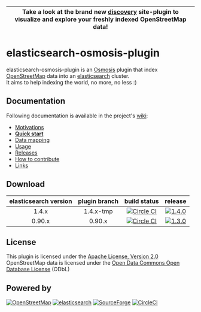 | Take a look at the brand new <a href="https://github.com/ncolomer/discovery">discovery</a> site-plugin to visualize and explore your freshly indexed OpenStreetMap data! |
| :-: |

# elasticsearch-osmosis-plugin

elasticsearch-osmosis-plugin is an [Osmosis](http://wiki.openstreetmap.org/wiki/Osmosis) plugin that index
[OpenStreetMap](http://www.openstreetmap.org) data into an [elasticsearch](http://www.elasticsearch.org) cluster.  
It aims to help indexing the world, no more, no less :)

## Documentation

Following documentation is available in the project's [wiki](https://github.com/ncolomer/elasticsearch-osmosis-plugin/wiki):

* [Motivations](https://github.com/ncolomer/elasticsearch-osmosis-plugin/wiki/Motivations)
* **[Quick start](https://github.com/ncolomer/elasticsearch-osmosis-plugin/wiki/Quick-start)**
* [Data mapping](https://github.com/ncolomer/elasticsearch-osmosis-plugin/wiki/Data-mapping)
* [Usage](https://github.com/ncolomer/elasticsearch-osmosis-plugin/wiki/Usage)
* [Releases](https://github.com/ncolomer/elasticsearch-osmosis-plugin/wiki/Releases)
* [How to contribute](https://github.com/ncolomer/elasticsearch-osmosis-plugin/wiki/How-to-contribute)
* [Links](https://github.com/ncolomer/elasticsearch-osmosis-plugin/wiki/Links)

## Download

| elasticsearch version | plugin branch | build status | release |
|:-:|:-:|:-:|:-:|
| 1.4.x | 1.4.x-tmp | [![Circle CI](https://circleci.com/gh/ncolomer/elasticsearch-osmosis-plugin/tree/1.4.x-tmp.svg?style=shield)](https://circleci.com/gh/ncolomer/elasticsearch-osmosis-plugin/tree/1.4.x-tmp) | [![1.4.0](http://img.shields.io/badge/download-1.4.0-blue.svg)](http://sourceforge.net/projects/es-osmosis/files/releases/elasticsearch-osmosis-plugin-1.4.0.jar) |
| 0.90.x | 0.90.x | [![Circle CI](https://circleci.com/gh/ncolomer/elasticsearch-osmosis-plugin/tree/0.90.x.svg?style=shield)](https://circleci.com/gh/ncolomer/elasticsearch-osmosis-plugin/tree/0.90.x) | [![1.3.0](http://img.shields.io/badge/download-1.3.0-blue.svg)](http://sourceforge.net/projects/es-osmosis/files/releases/elasticsearch-osmosis-plugin-1.3.0.jar) |

## License

This plugin is licensed under the [Apache License, Version 2.0](http://www.apache.org/licenses/LICENSE-2.0)  
OpenStreetMap data is licensed under the [Open Data Commons Open Database License](http://opendatacommons.org/licenses/odbl/1.0/) (ODbL)

## Powered by

[![OpenStreetMap](https://raw.github.com/ncolomer/elasticsearch-osmosis-plugin/master/assets/openstreetmap.png)](http://www.openstreetmap.org)
[![elasticsearch](https://raw.github.com/ncolomer/elasticsearch-osmosis-plugin/master/assets/elasticsearch.png)](http://www.elasticsearch.org)
[![SourceForge](https://raw.github.com/ncolomer/elasticsearch-osmosis-plugin/master/assets/sourceforge.png)](http://www.sourceforge.net)
[![CircleCI](https://raw.github.com/ncolomer/elasticsearch-osmosis-plugin/master/assets/circleci.png)](http://www.circleci.com)
